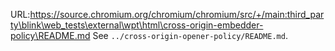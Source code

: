 URL:https://source.chromium.org/chromium/chromium/src/+/main:third_party\blink\web_tests\external\wpt\html\cross-origin-embedder-policy\README.md
See `../cross-origin-opener-policy/README.md`.
